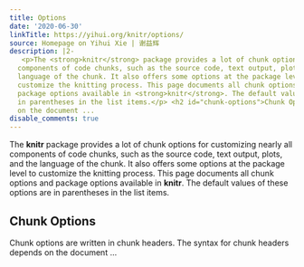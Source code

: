 ```yaml
---
title: Options
date: '2020-06-30'
linkTitle: https://yihui.org/knitr/options/
source: Homepage on Yihui Xie | 谢益辉
description: |2-
   <p>The <strong>knitr</strong> package provides a lot of chunk options for customizing nearly all
  components of code chunks, such as the source code, text output, plots, and the
  language of the chunk. It also offers some options at the package level to
  customize the knitting process. This page documents all chunk options and
  package options available in <strong>knitr</strong>. The default values of these options are
  in parentheses in the list items.</p> <h2 id="chunk-options">Chunk Options</h2> <p>Chunk options are written in chunk headers. The syntax for chunk headers depends
  on the document ...
disable_comments: true
---
```

 <p>The <strong>knitr</strong> package provides a lot of chunk options for customizing nearly all
components of code chunks, such as the source code, text output, plots, and the
language of the chunk. It also offers some options at the package level to
customize the knitting process. This page documents all chunk options and
package options available in <strong>knitr</strong>. The default values of these options are
in parentheses in the list items.</p> <h2 id="chunk-options">Chunk Options</h2> <p>Chunk options are written in chunk headers. The syntax for chunk headers depends
on the document ...